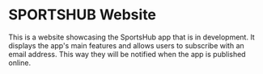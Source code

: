 # SPORTSHUB Website

This is a website showcasing the SportsHub app that is in development. It displays the app's main features and allows users to subscribe with an email address. This way they will be notified when the app is published online.

